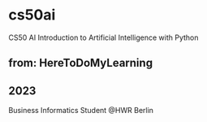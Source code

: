 # cs50ai
CS50 AI Introduction to Artificial Intelligence with Python
## from: HereToDoMyLearning
## 2023 
Business Informatics Student @HWR Berlin 
